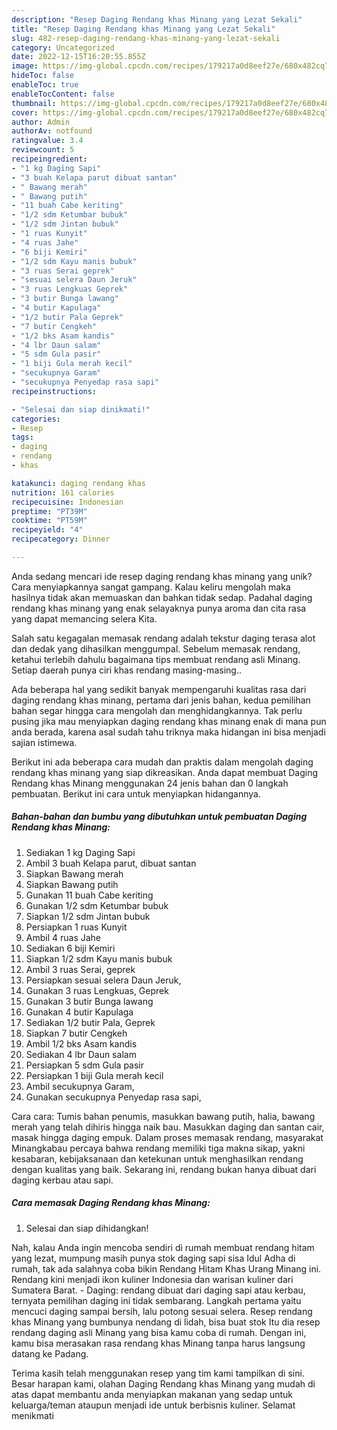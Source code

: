 ```yaml
---
description: "Resep Daging Rendang khas Minang yang Lezat Sekali"
title: "Resep Daging Rendang khas Minang yang Lezat Sekali"
slug: 482-resep-daging-rendang-khas-minang-yang-lezat-sekali
category: Uncategorized
date: 2022-12-15T16:20:55.855Z
image: https://img-global.cpcdn.com/recipes/179217a0d8eef27e/680x482cq70/daging-rendang-khas-minang-foto-resep-utama.jpg
hideToc: false
enableToc: true
enableTocContent: false
thumbnail: https://img-global.cpcdn.com/recipes/179217a0d8eef27e/680x482cq70/daging-rendang-khas-minang-foto-resep-utama.jpg
cover: https://img-global.cpcdn.com/recipes/179217a0d8eef27e/680x482cq70/daging-rendang-khas-minang-foto-resep-utama.jpg
author: Admin
authorAv: notfound
ratingvalue: 3.4
reviewcount: 5
recipeingredient:
- "1 kg Daging Sapi"
- "3 buah Kelapa parut dibuat santan"
- " Bawang merah"
- " Bawang putih"
- "11 buah Cabe keriting"
- "1/2 sdm Ketumbar bubuk"
- "1/2 sdm Jintan bubuk"
- "1 ruas Kunyit"
- "4 ruas Jahe"
- "6 biji Kemiri"
- "1/2 sdm Kayu manis bubuk"
- "3 ruas Serai geprek"
- "sesuai selera Daun Jeruk"
- "3 ruas Lengkuas Geprek"
- "3 butir Bunga lawang"
- "4 butir Kapulaga"
- "1/2 butir Pala Geprek"
- "7 butir Cengkeh"
- "1/2 bks Asam kandis"
- "4 lbr Daun salam"
- "5 sdm Gula pasir"
- "1 biji Gula merah kecil"
- "secukupnya Garam"
- "secukupnya Penyedap rasa sapi"
recipeinstructions:

- "Selesai dan siap dinikmati!"
categories:
- Resep
tags:
- daging
- rendang
- khas

katakunci: daging rendang khas 
nutrition: 161 calories
recipecuisine: Indonesian
preptime: "PT39M"
cooktime: "PT59M"
recipeyield: "4"
recipecategory: Dinner

---
```





Anda sedang mencari ide resep daging rendang khas minang yang unik? Cara menyiapkannya sangat gampang. Kalau keliru mengolah maka hasilnya tidak akan memuaskan dan bahkan tidak sedap. Padahal daging rendang khas minang yang enak selayaknya punya aroma dan cita rasa yang dapat memancing selera Kita.





Salah satu kegagalan memasak rendang adalah tekstur daging terasa alot dan dedak yang dihasilkan menggumpal. Sebelum memasak rendang, ketahui terlebih dahulu bagaimana tips membuat rendang asli Minang. Setiap daerah punya ciri khas rendang masing-masing..

Ada beberapa hal yang sedikit banyak mempengaruhi kualitas rasa dari daging rendang khas minang, pertama dari jenis bahan, kedua pemilihan bahan segar hingga cara mengolah dan menghidangkannya. Tak perlu pusing jika mau menyiapkan daging rendang khas minang enak di mana pun anda berada, karena asal sudah tahu triknya maka hidangan ini bisa menjadi sajian istimewa.






Berikut ini ada beberapa cara mudah dan praktis dalam mengolah daging rendang khas minang yang siap dikreasikan. Anda dapat membuat Daging Rendang khas Minang menggunakan 24 jenis bahan dan 0 langkah pembuatan. Berikut ini cara untuk menyiapkan hidangannya.

<!--inarticleads1-->

##### Bahan-bahan dan bumbu yang dibutuhkan untuk pembuatan Daging Rendang khas Minang:

1. Sediakan 1 kg Daging Sapi
1. Ambil 3 buah Kelapa parut, dibuat santan
1. Siapkan  Bawang merah
1. Siapkan  Bawang putih
1. Gunakan 11 buah Cabe keriting
1. Gunakan 1/2 sdm Ketumbar bubuk
1. Siapkan 1/2 sdm Jintan bubuk
1. Persiapkan 1 ruas Kunyit
1. Ambil 4 ruas Jahe
1. Sediakan 6 biji Kemiri
1. Siapkan 1/2 sdm Kayu manis bubuk
1. Ambil 3 ruas Serai, geprek
1. Persiapkan sesuai selera Daun Jeruk,
1. Gunakan 3 ruas Lengkuas, Geprek
1. Gunakan 3 butir Bunga lawang
1. Gunakan 4 butir Kapulaga
1. Sediakan 1/2 butir Pala, Geprek
1. Siapkan 7 butir Cengkeh
1. Ambil 1/2 bks Asam kandis
1. Sediakan 4 lbr Daun salam
1. Persiapkan 5 sdm Gula pasir
1. Persiapkan 1 biji Gula merah kecil
1. Ambil secukupnya Garam,
1. Gunakan secukupnya Penyedap rasa sapi,


Cara cara: Tumis bahan penumis, masukkan bawang putih, halia, bawang merah yang telah dihiris hingga naik bau. Masukkan daging dan santan cair, masak hingga daging empuk. Dalam proses memasak rendang, masyarakat Minangkabau percaya bahwa rendang memiliki tiga makna sikap, yakni kesabaran, kebijaksanaan dan ketekunan untuk menghasilkan rendang dengan kualitas yang baik. Sekarang ini, rendang bukan hanya dibuat dari daging kerbau atau sapi. 

<!--inarticleads2-->

##### Cara memasak Daging Rendang khas Minang:


1. Selesai dan siap dihidangkan!

Nah, kalau Anda ingin mencoba sendiri di rumah membuat rendang hitam yang lezat, mumpung masih punya stok daging sapi sisa Idul Adha di rumah, tak ada salahnya coba bikin Rendang Hitam Khas Urang Minang ini. Rendang kini menjadi ikon kuliner Indonesia dan warisan kuliner dari Sumatera Barat. - Daging: rendang dibuat dari daging sapi atau kerbau, ternyata pemilihan daging ini tidak sembarang. Langkah pertama yaitu mencuci daging sampai bersih, lalu potong sesuai selera. Resep rendang khas Minang yang bumbunya nendang di lidah, bisa buat stok Itu dia resep rendang daging asli Minang yang bisa kamu coba di rumah. Dengan ini, kamu bisa merasakan rasa rendang khas Minang tanpa harus langsung datang ke Padang. 

Terima kasih telah menggunakan resep yang tim kami tampilkan di sini. Besar harapan kami, olahan Daging Rendang khas Minang yang mudah di atas dapat membantu anda menyiapkan makanan yang sedap untuk keluarga/teman ataupun menjadi ide untuk berbisnis kuliner. Selamat menikmati

